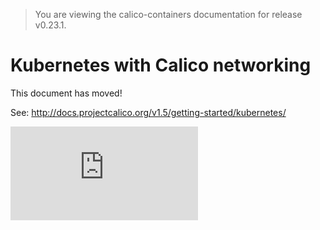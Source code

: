 > You are viewing the calico-containers documentation for release v0.23.1.

# Kubernetes with Calico networking

This document has moved!

See: http://docs.projectcalico.org/v1.5/getting-started/kubernetes/

[![Analytics](https://calico-ga-beacon.appspot.com/UA-52125893-3/calico-containers/docs/cni/kubernetes/README.md?pixel)](https://github.com/igrigorik/ga-beacon)
